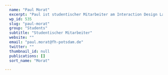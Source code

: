 ```yaml
---
  name: "Paul Morat"
  excerpt: "Paul ist studentischer Mitarbeiter am Interaction Design Lab (IDL) der Fachhochschule Potsdam."
  wp_id: 535
  slug: "paul-morat"
  group: "Students"
  subtitle: "Studentischer Mitarbeiter"
  website: ""
  email: "paul.morat@fh-potsdam.de"
  twitter: ""
  thumbnail_id: null
  publications: []
  sort_name: "Morat"

---
```

